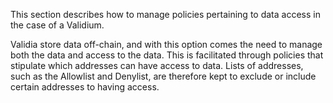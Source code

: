 This section describes how to manage policies pertaining to data access in the case of a Validium.

Validia store data off-chain, and with this option comes the need to manage both the data and access to the data. This is facilitated through policies that stipulate which addresses can have access to data. Lists of addresses, such as the Allowlist and Denylist, are therefore kept to exclude or include certain addresses to having access.

